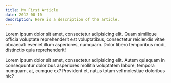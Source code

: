 ```yaml
---
title: My First Article
date: 2012-08-10
description: Here is a description of the article.
---
```


Lorem ipsum dolor sit amet, consectetur adipisicing elit. Quam similique officia voluptate reprehenderit est voluptatibus, consectetur reiciendis vitae obcaecati eveniet illum asperiores, numquam. Dolor libero temporibus modi, distinctio quia reprehenderit!

Lorem ipsum dolor sit amet, consectetur adipisicing elit. Autem quisquam in consequuntur doloribus asperiores mollitia voluptatem labore, tempora numquam, at, cumque ex? Provident et, natus totam vel molestiae doloribus hic?

